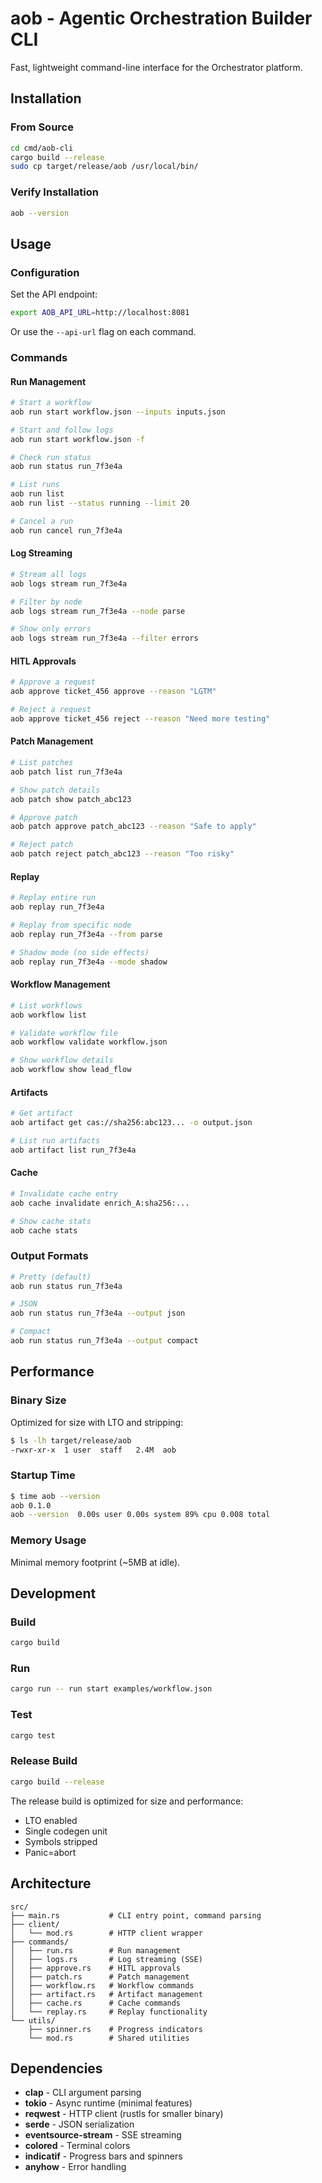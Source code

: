 
# aob - Agentic Orchestration Builder CLI

Fast, lightweight command-line interface for the Orchestrator platform.

## Installation

### From Source

```bash
cd cmd/aob-cli
cargo build --release
sudo cp target/release/aob /usr/local/bin/
```

### Verify Installation

```bash
aob --version
```

## Usage

### Configuration

Set the API endpoint:

```bash
export AOB_API_URL=http://localhost:8081
```

Or use the `--api-url` flag on each command.

### Commands

#### Run Management

```bash
# Start a workflow
aob run start workflow.json --inputs inputs.json

# Start and follow logs
aob run start workflow.json -f

# Check run status
aob run status run_7f3e4a

# List runs
aob run list
aob run list --status running --limit 20

# Cancel a run
aob run cancel run_7f3e4a
```

#### Log Streaming

```bash
# Stream all logs
aob logs stream run_7f3e4a

# Filter by node
aob logs stream run_7f3e4a --node parse

# Show only errors
aob logs stream run_7f3e4a --filter errors
```

#### HITL Approvals

```bash
# Approve a request
aob approve ticket_456 approve --reason "LGTM"

# Reject a request
aob approve ticket_456 reject --reason "Need more testing"
```

#### Patch Management

```bash
# List patches
aob patch list run_7f3e4a

# Show patch details
aob patch show patch_abc123

# Approve patch
aob patch approve patch_abc123 --reason "Safe to apply"

# Reject patch
aob patch reject patch_abc123 --reason "Too risky"
```

#### Replay

```bash
# Replay entire run
aob replay run_7f3e4a

# Replay from specific node
aob replay run_7f3e4a --from parse

# Shadow mode (no side effects)
aob replay run_7f3e4a --mode shadow
```

#### Workflow Management

```bash
# List workflows
aob workflow list

# Validate workflow file
aob workflow validate workflow.json

# Show workflow details
aob workflow show lead_flow
```

#### Artifacts

```bash
# Get artifact
aob artifact get cas://sha256:abc123... -o output.json

# List run artifacts
aob artifact list run_7f3e4a
```

#### Cache

```bash
# Invalidate cache entry
aob cache invalidate enrich_A:sha256:...

# Show cache stats
aob cache stats
```

### Output Formats

```bash
# Pretty (default)
aob run status run_7f3e4a

# JSON
aob run status run_7f3e4a --output json

# Compact
aob run status run_7f3e4a --output compact
```

## Performance

### Binary Size

Optimized for size with LTO and stripping:

```bash
$ ls -lh target/release/aob
-rwxr-xr-x  1 user  staff   2.4M  aob
```

### Startup Time

```bash
$ time aob --version
aob 0.1.0
aob --version  0.00s user 0.00s system 89% cpu 0.008 total
```

### Memory Usage

Minimal memory footprint (~5MB at idle).

## Development

### Build

```bash
cargo build
```

### Run

```bash
cargo run -- run start examples/workflow.json
```

### Test

```bash
cargo test
```

### Release Build

```bash
cargo build --release
```

The release build is optimized for size and performance:
- LTO enabled
- Single codegen unit
- Symbols stripped
- Panic=abort

## Architecture

```
src/
├── main.rs           # CLI entry point, command parsing
├── client/
│   └── mod.rs        # HTTP client wrapper
├── commands/
│   ├── run.rs        # Run management
│   ├── logs.rs       # Log streaming (SSE)
│   ├── approve.rs    # HITL approvals
│   ├── patch.rs      # Patch management
│   ├── workflow.rs   # Workflow commands
│   ├── artifact.rs   # Artifact management
│   ├── cache.rs      # Cache commands
│   └── replay.rs     # Replay functionality
└── utils/
    ├── spinner.rs    # Progress indicators
    └── mod.rs        # Shared utilities
```

## Dependencies

- **clap** - CLI argument parsing
- **tokio** - Async runtime (minimal features)
- **reqwest** - HTTP client (rustls for smaller binary)
- **serde** - JSON serialization
- **eventsource-stream** - SSE streaming
- **colored** - Terminal colors
- **indicatif** - Progress bars and spinners
- **anyhow** - Error handling
